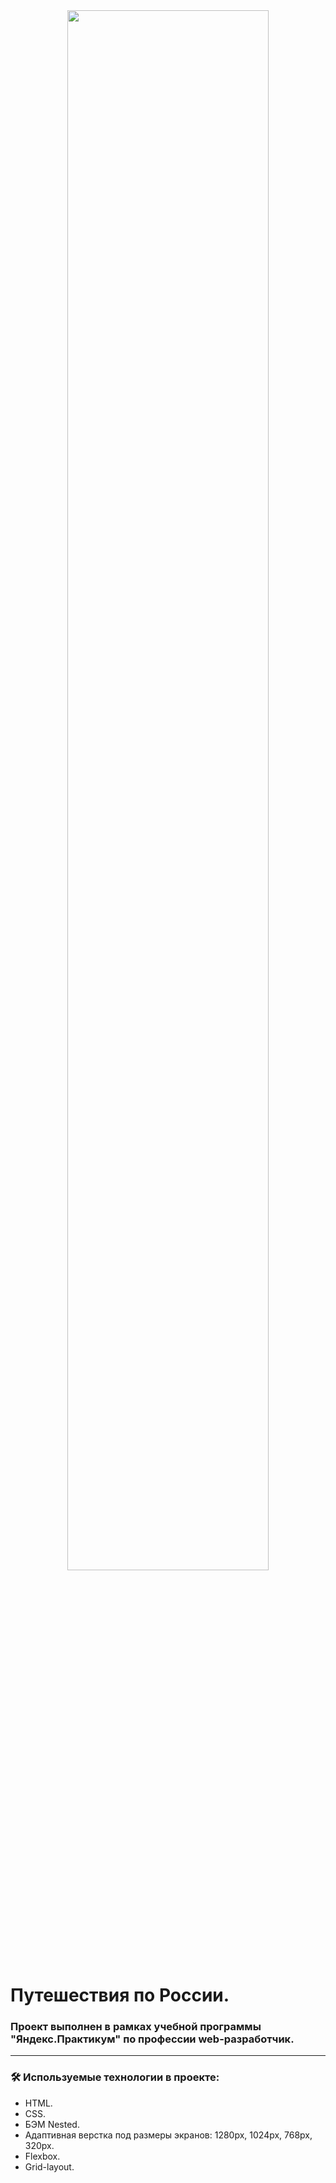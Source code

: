 <div id="header" align="center">
  <img src="http://g.recordit.co/p9pvtkyII7.gif" width="80%"/>
</div>

# Путешествия по России.
### Проект выполнен в рамках учебной программы "Яндекс.Практикум" по профессии web-разработчик.
---
### :hammer_and_wrench: Используемые технологии в проекте:
 - HTML.
 - CSS.
 - БЭМ Nested.
 - Адаптивная верстка под размеры экранов: 1280px, 1024px, 768px, 320px.
 - Flexbox.
 - Grid-layout.

